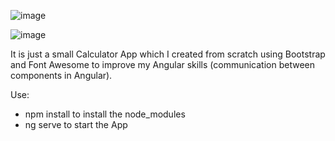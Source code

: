 ![image](https://user-images.githubusercontent.com/65502252/223201662-9e219fb8-f057-4cc4-9744-6280062e0266.png)

![image](https://user-images.githubusercontent.com/65502252/223201726-9b8066c1-fbe0-4015-bd7f-099e9e28ce39.png)

It is just a small Calculator App which I created from scratch using Bootstrap and Font Awesome to improve my Angular skills (communication between components in Angular). 

Use:
- npm install to install the node_modules
- ng serve to start the App
